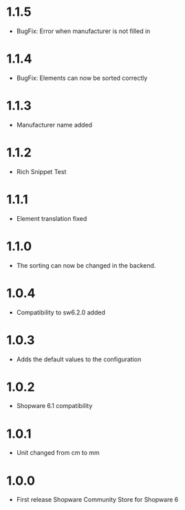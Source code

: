 # 1.1.5
- BugFix: Error when manufacturer is not filled in

# 1.1.4
- BugFix: Elements can now be sorted correctly

# 1.1.3
- Manufacturer name added

# 1.1.2
- Rich Snippet Test

# 1.1.1
- Element translation fixed

# 1.1.0
- The sorting can now be changed in the backend.

# 1.0.4
- Compatibility to sw6.2.0 added

# 1.0.3
- Adds the default values to the configuration

# 1.0.2
- Shopware 6.1 compatibility

# 1.0.1
- Unit changed from cm to mm

# 1.0.0
- First release Shopware Community Store for Shopware 6
